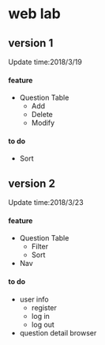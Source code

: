 # web lab #
##  version 1 ##
Update time:2018/3/19
#### feature ####
* Question Table
    * Add
    * Delete
    * Modify
    
#### to do ####
 * Sort

## version 2 ##
Update time:2018/3/23
#### feature ####
* Question Table
    * Filter
    * Sort
* Nav

#### to do ####
* user info
    * register
    * log in
    * log out
* question detail browser